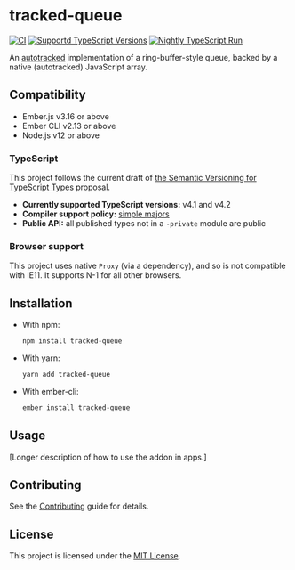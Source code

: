 # tracked-queue

<!--[![npm(https://img.shields.io/npm/v/tracked-queue.svg])](https://www.npmjs.com/package/tracked-queue)-->
[![CI](https://github.com/chriskrycho/tracked-queue/actions/workflows/CI.yml/badge.svg)](https://github.com/chriskrycho/tracked-queue/actions/workflows/CI.yml) [![Supportd TypeScript Versions](https://img.shields.io/badge/TypeScript-4.1%20%7C%204.2%20%7C%20next-3178c6)](https://github.com/chriskrycho/tracked-queue/blob/main/.github/workflows/CI.yml#L82) [![Nightly TypeScript Run](https://github.com/chriskrycho/tracked-queue/actions/workflows/Nightly%20TypeScript%20Run.yml/badge.svg)](https://github.com/chriskrycho/tracked-queue/actions/workflows/Nightly%20TypeScript%20Run.yml)

An [autotracked](https://v5.chriskrycho.com/journal/autotracking-elegant-dx-via-cutting-edge-cs/) implementation of a ring-buffer-style queue, backed by a native (autotracked) JavaScript array.


## Compatibility

* Ember.js v3.16 or above
* Ember CLI v2.13 or above
* Node.js v12 or above

### TypeScript

This project follows the current draft of [the Semantic Versioning for TypeScript Types][semver] proposal.

* **Currently supported TypeScript versions:** v4.1 and v4.2
* **Compiler support policy:** [simple majors][sm]
* **Public API:** all published types not in a `-private` module are public

[semver]: https://github.com/chriskrycho/ember-rfcs/blob/semver-for-ts/text/0730-semver-for-ts.md
[sm]: https://github.com/chriskrycho/ember-rfcs/blob/semver-for-ts/text/0730-semver-for-ts.md#simple-majors

### Browser support

This project uses native `Proxy` (via a dependency), and so is not compatible with IE11. It supports N-1 for all other browsers.

## Installation

- With npm:

    ```sh
    npm install tracked-queue
    ```

- With yarn:

    ```sh
    yarn add tracked-queue
    ```

- With ember-cli:

    ```sh
    ember install tracked-queue
    ```


## Usage

[Longer description of how to use the addon in apps.]


## Contributing

See the [Contributing](CONTRIBUTING.md) guide for details.


## License

This project is licensed under the [MIT License](LICENSE.md).
